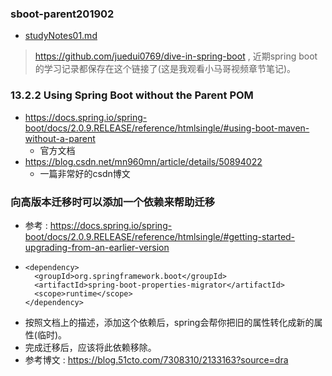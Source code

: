### sboot-parent201902

- [studyNotes01.md](./studyNotes01.md)

> <https://github.com/juedui0769/dive-in-spring-boot> , 近期spring boot的学习记录都保存在这个链接了(这是我观看小马哥视频章节笔记)。

### 13.2.2 Using Spring Boot without the Parent POM

- <https://docs.spring.io/spring-boot/docs/2.0.9.RELEASE/reference/htmlsingle/#using-boot-maven-without-a-parent>
    - 官方文档
- <https://blog.csdn.net/mn960mn/article/details/50894022>
    - 一篇非常好的csdn博文

### 向高版本迁移时可以添加一个依赖来帮助迁移

- 参考 : <https://docs.spring.io/spring-boot/docs/2.0.9.RELEASE/reference/htmlsingle/#getting-started-upgrading-from-an-earlier-version>
- ```
  <dependency>
  	<groupId>org.springframework.boot</groupId>
  	<artifactId>spring-boot-properties-migrator</artifactId>
  	<scope>runtime</scope>
  </dependency>
  ```
- 按照文档上的描述，添加这个依赖后，spring会帮你把旧的属性转化成新的属性(临时)。
- 完成迁移后，应该将此依赖移除。
- 参考博文 : <https://blog.51cto.com/7308310/2133163?source=dra>





